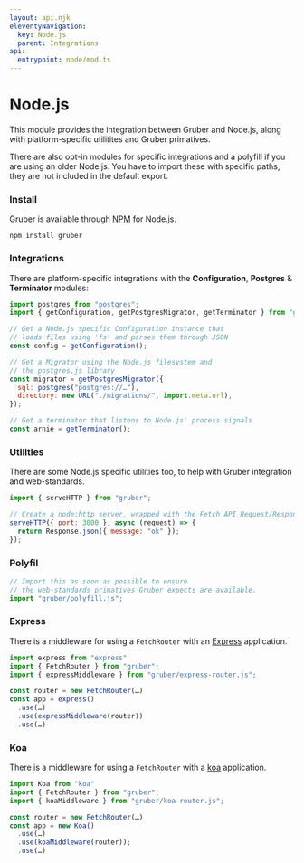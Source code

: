 ```yaml
---
layout: api.njk
eleventyNavigation:
  key: Node.js
  parent: Integrations
api:
  entrypoint: node/mod.ts
---
```


# Node.js

This module provides the integration between Gruber and Node.js,
along with platform-specific utilitites and Gruber primatives.

There are also opt-in modules for specific integrations and a polyfill if you are using an older Node.js.
You have to import these with specific paths, they are not included in the default export.

### Install

Gruber is available through [NPM](https://www.npmjs.com/package/gruber) for Node.js.

```
npm install gruber
```

### Integrations

There are platform-specific integrations with the **Configuration**, **Postgres** & **Terminator** modules:

```js
import postgres from "postgres";
import { getConfiguration, getPostgresMigrator, getTerminator } from "gruber";

// Get a Node.js specific Configuration instance that
// loads files using 'fs' and parses them through JSON
const config = getConfiguration();

// Get a Migrator using the Node.js filesystem and
// the postgres.js library
const migrator = getPostgresMigrator({
  sql: postgres("postgres://…"),
  directory: new URL("./migrations/", import.meta.url),
});

// Get a terminator that listens to Node.js' process signals
const arnie = getTerminator();
```

### Utilities

There are some Node.js specific utilities too, to help with Gruber integration and web-standards.

```js
import { serveHTTP } from "gruber";

// Create a node:http server, wrapped with the Fetch API Request/Response objects.
serveHTTP({ port: 3000 }, async (request) => {
  return Response.json({ message: "ok" });
});
```

### Polyfil

```js
// Import this as soon as possible to ensure
// the web-standards primatives Gruber expects are available.
import "gruber/polyfill.js";
```

### Express

There is a middleware for using a `FetchRouter` with an [Express](https://expressjs.com/) application.

```js
import express from "express"
import { FetchRouter } from "gruber";
import { expressMiddleware } from "gruber/express-router.js";

const router = new FetchRouter(…)
const app = express()
  .use(…)
  .use(expressMiddleware(router))
  .use(…)
```

### Koa

There is a middleware for using a `FetchRouter` with a [koa](https://koajs.com/) application.

```js
import Koa from "koa"
import { FetchRouter } from "gruber";
import { koaMiddleware } from "gruber/koa-router.js";

const router = new FetchRouter(…)
const app = new Koa()
  .use(…)
  .use(koaMiddleware(router));
  .use(…)
```
